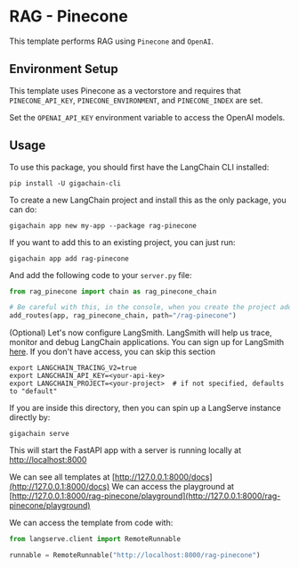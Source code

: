 # RAG - Pinecone

This template performs RAG using `Pinecone` and `OpenAI`.

## Environment Setup

This template uses Pinecone as a vectorstore and requires that `PINECONE_API_KEY`, `PINECONE_ENVIRONMENT`, and `PINECONE_INDEX` are set. 

Set the `OPENAI_API_KEY` environment variable to access the OpenAI models.

## Usage

To use this package, you should first have the LangChain CLI installed:

```shell
pip install -U gigachain-cli
```

To create a new LangChain project and install this as the only package, you can do:

```shell
gigachain app new my-app --package rag-pinecone
```

If you want to add this to an existing project, you can just run:

```shell
gigachain app add rag-pinecone
```

And add the following code to your `server.py` file:
```python
from rag_pinecone import chain as rag_pinecone_chain

# Be careful with this, in the console, when you create the project add_routes(app, rag_pinecone_chain, path="\rag-pinecone") appears with a backslash, the correct route is "/rag-pinecone"
add_routes(app, rag_pinecone_chain, path="/rag-pinecone")
```

(Optional) Let's now configure LangSmith. 
LangSmith will help us trace, monitor and debug LangChain applications. 
You can sign up for LangSmith [here](https://smith.langchain.com/). 
If you don't have access, you can skip this section


```shell
export LANGCHAIN_TRACING_V2=true
export LANGCHAIN_API_KEY=<your-api-key>
export LANGCHAIN_PROJECT=<your-project>  # if not specified, defaults to "default"
```

If you are inside this directory, then you can spin up a LangServe instance directly by:

```shell
gigachain serve
```

This will start the FastAPI app with a server is running locally at 
[http://localhost:8000](http://localhost:8000)

We can see all templates at [http://127.0.0.1:8000/docs](http://127.0.0.1:8000/docs)
We can access the playground at [http://127.0.0.1:8000/rag-pinecone/playground](http://127.0.0.1:8000/rag-pinecone/playground)  

We can access the template from code with:

```python
from langserve.client import RemoteRunnable

runnable = RemoteRunnable("http://localhost:8000/rag-pinecone")
```
